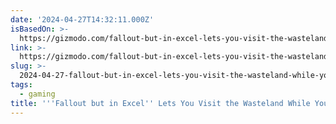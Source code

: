```yaml
---
date: '2024-04-27T14:32:11.000Z'
isBasedOn: >-
  https://gizmodo.com/fallout-but-in-excel-lets-you-visit-the-wasteland-while-1851439433
link: >-
  https://gizmodo.com/fallout-but-in-excel-lets-you-visit-the-wasteland-while-1851439433
slug: >-
  2024-04-27-fallout-but-in-excel-lets-you-visit-the-wasteland-while-your-boss-thinks
tags:
  - gaming
title: '''Fallout but in Excel'' Lets You Visit the Wasteland While Your Boss Thinks '
---
```


